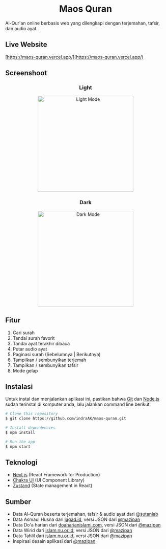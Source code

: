<h1 align="center">Maos Quran</h1>

Al-Qur'an online berbasis web yang dilengkapi dengan terjemahan, tafsir, dan audio ayat.

## Live Website

[https://maos-quran.vercel.app/](https://maos-quran.vercel.app/)

## Screenshoot

<div align="middle">
    <span>
    <h3>Light</h3>
    <img src="https://i.ibb.co/6mtV9nH/mobile-light.png" alt="Light Mode" width="300" />
</span>

<br>

<span>
    <h3>Dark</h3>
    <img src="https://i.ibb.co/0FZ4pt2/mobile-dark.png" alt="Dark Mode" width="300" />
</span>
</div>

## Fitur

1. Cari surah
2. Tandai surah favorit
3. Tandai ayat terakhir dibaca
4. Putar audio ayat
5. Paginasi surah (Sebelumnya | Berikutnya)
6. Tampilkan / sembunyikan terjemah
7. Tampilkan / sembunyikan tafsir
8. Mode gelap

## Instalasi

Untuk instal dan menjalankan aplikasi ini, pastikan bahwa [Git](https://git-scm.com) dan [Node.js](https://nodejs.org/en/download/) sudah terinstal di komputer anda, lalu jalankan command line berikut:

```bash
# Clone this repository
$ git clone https://github.com/indraAK/maos-quran.git

# Install dependencies
$ npm install

# Run the app
$ npm start
```

## Teknologi

- [Next.js](https://nextjs.org/) (React Framework for Production)
- [Chakra UI](https://chakra-ui.com/) (UI Component Library)
- [Zustand](https://github.com/pmndrs/zustand) (State management in React)

## Sumber

- Data Al-Quran beserta terjemahan, tafsir & audio ayat dari [@sutanlab](https://github.com/sutanlab/quran-api)
- Data Asmaul Husna dari [jagad.id](https://jagad.id/99-asmaul-husna-latin-arab-dan-terjemahan-indonesia-inggris/), versi JSON dari [@mazipan](https://github.com/mazipan/baca-quran.id/blob/master/data/asmaul-husna.json)
- Data Do'a harian dari [doaharianislami.com](https://www.doaharianislami.com/2017/06/kumpulan-doa-sehari-hari-lengkap-dalam-bahasa-arab-latin-dan-artinya.html), versi JSON dari [@mazipan](https://github.com/mazipan/baca-quran.id/blob/master/data/daily-doa.json)
- Data Wirid dari [islam.nu.or.id](https://islam.nu.or.id/post/read/79315/susunan-bacaan-wirid-sesudah-shalat-lima-waktu), versi JSON dari [@mazipan](https://github.com/mazipan/baca-quran.id/blob/master/data/wirid.json)
- Data Tahlil dari [islam.nu.or.id](https://islam.nu.or.id/post/read/79315/susunan-bacaan-wirid-sesudah-shalat-lima-waktu), versi JSON dari [@mazipan](https://github.com/mazipan/baca-quran.id/blob/master/data/tahlil.json)
- Inspirasi desain aplikasi dari [@mazipan](https://github.com/mazipan/baca-quran.id)
